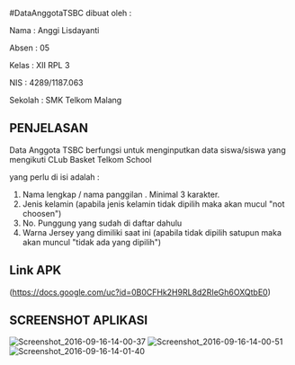 #DataAnggotaTSBC
dibuat oleh :

Nama    : Anggi Lisdayanti 

Absen   : 05

Kelas   : XII RPL 3

NIS     : 4289/1187.063

Sekolah : SMK Telkom Malang

<h2>PENJELASAN</h2>
Data Anggota TSBC berfungsi untuk menginputkan data siswa/siswa yang mengikuti CLub Basket Telkom School

yang perlu di isi adalah :

1. Nama lengkap / nama panggilan  . Minimal 3 karakter. 
2. Jenis kelamin (apabila jenis kelamin tidak dipilih maka akan mucul "not choosen")
3. No. Punggung yang sudah di daftar dahulu
4. Warna Jersey yang dimiliki saat ini (apabila tidak dipilih satupun maka akan muncul "tidak ada yang dipilih")


<h2>Link APK</h2>

(https://docs.google.com/uc?id=0B0CFHk2H9RL8d2RIeGh6OXQtbE0)

<h2>SCREENSHOT APLIKASI</h2>

![Screenshot_2016-09-16-14-00-37](https://docs.google.com/uc?id=0B0CFHk2H9RL8WTUzZ1lZNG1zQVE)
![Screenshot_2016-09-16-14-00-51](https://docs.google.com/uc?id=0B0CFHk2H9RL8bExnWi1WOV85SUE)
![Screenshot_2016-09-16-14-01-40](https://docs.google.com/uc?id=0B0CFHk2H9RL8b2VYU3dqR0ttQk0)
